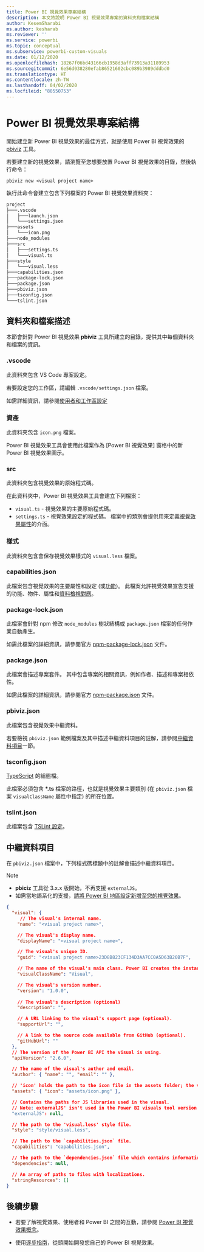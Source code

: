 ```yaml
---
title: Power BI 視覺效果專案結構
description: 本文將說明 Power BI 視覺效果專案的資料夾和檔案結構
author: KesemSharabi
ms.author: kesharab
ms.reviewer: ''
ms.service: powerbi
ms.topic: conceptual
ms.subservice: powerbi-custom-visuals
ms.date: 01/12/2020
ms.openlocfilehash: 18267f06bd43166cb1958d3aff73913a31189953
ms.sourcegitcommit: 6e56d038280efab86521602cbc089b3989dddbd0
ms.translationtype: HT
ms.contentlocale: zh-TW
ms.lasthandoff: 04/02/2020
ms.locfileid: "80550753"
---
```

# <a name="power-bi-visual-project-structure"></a>Power BI 視覺效果專案結構

開始建立新 Power BI 視覺效果的最佳方式，就是使用 Power BI 視覺效果的 [pbiviz](https://www.npmjs.com/package/powerbi-visuals-tools) 工具。

若要建立新的視覺效果，請瀏覽至您想要放置 Power BI 視覺效果的目錄，然後執行命令：

`pbiviz new <visual project name>`

執行此命令會建立包含下列檔案的 Power BI 視覺效果資料夾：

```markdown
project
├───.vscode
│   ├───launch.json
│   └───settings.json
├───assets
│   └───icon.png
├───node_modules
├───src
│   ├───settings.ts
│   └───visual.ts
├───style
│   └───visual.less
├───capabilities.json
├───package-lock.json
├───package.json
├───pbiviz.json
├───tsconfig.json
└───tslint.json
```

## <a name="folder-and-file-description"></a>資料夾和檔案描述

本節會針對 Power BI 視覺效果 **pbiviz** 工具所建立的目錄，提供其中每個資料夾和檔案的資訊。  

### <a name="vscode"></a>.vscode

此資料夾包含 VS Code 專案設定。

若要設定您的工作區，請編輯 `.vscode/settings.json` 檔案。

如需詳細資訊，請參閱[使用者和工作區設定](https://code.visualstudio.com/docs/getstarted/settings)

### <a name="assets"></a>資產

此資料夾包含 `icon.png` 檔案。

Power BI 視覺效果工具會使用此檔案作為 [Power BI 視覺效果] 窗格中的新 Power BI 視覺效果圖示。

### <a name="src"></a>src

此資料夾包含視覺效果的原始程式碼。

在此資料夾中，Power BI 視覺效果工具會建立下列檔案：
* `visual.ts` - 視覺效果的主要原始程式碼。
* `settings.ts` - 視覺效果設定的程式碼。 檔案中的類別會提供用來定義[視覺效果屬性](./objects-properties.md#properties)的介面。

### <a name="style"></a>樣式

此資料夾包含會保存視覺效果樣式的 `visual.less` 檔案。

### <a name="capabilitiesjson"></a>capabilities.json

此檔案包含視覺效果的主要屬性和設定 (或[功能](./capabilities.md))。 此檔案允許視覺效果宣告支援的功能、物件、屬性和[資料檢視對應](./dataview-mappings.md)。

### <a name="package-lockjson"></a>package-lock.json

此檔案會針對 npm  修改 `node_modules` 樹狀結構或 `package.json` 檔案的任何作業自動產生。

如需此檔案的詳細資訊，請參閱官方 [npm-package-lock.json](https://docs.npmjs.com/files/package-lock.json) 文件。

### <a name="packagejson"></a>package.json

此檔案會描述專案套件。 其中包含專案的相關資訊，例如作者、描述和專案相依性。

如需此檔案的詳細資訊，請參閱官方 [npm-package.json](https://docs.npmjs.com/files/package.json.html) 文件。

### <a name="pbivizjson"></a>pbiviz.json

此檔案包含視覺效果中繼資料。

若要檢視 `pbiviz.json` 範例檔案及其中描述中繼資料項目的註解，請參閱[中繼資料項目](#metadata-entries)一節。

### <a name="tsconfigjson"></a>tsconfig.json

[TypeScript](https://www.typescriptlang.org/docs/handbook/tsconfig-json.html) 的組態檔。

此檔案必須包含 **\*.ts** 檔案的路徑，也就是視覺效果主要類別 (在 `pbiviz.json` 檔案 `visualClassName` 屬性中指定) 的所在位置。

### <a name="tslintjson"></a>tslint.json

此檔案包含 [TSLint 設定](https://palantir.github.io/tslint/usage/configuration/)。

## <a name="metadata-entries"></a>中繼資料項目

在 `pbiviz.json` 檔案中，下列程式碼標題中的註解會描述中繼資料項目。

> [!NOTE]
> * **pbiciz** 工具從 3.x.x 版開始，不再支援 `externalJS`。
> * 如需當地語系化的支援，[請將 Power BI 地區設定新增至您的視覺效果](./localization.md)。

```json
{
  "visual": {
     // The visual's internal name.
    "name": "<visual project name>",

    // The visual's display name.
    "displayName": "<visual project name>",

    // The visual's unique ID.
    "guid": "<visual project name>23D8B823CF134D3AA7CC0A5D63B20B7F",

    // The name of the visual's main class. Power BI creates the instance of this class to start using the visual in a Power BI report.
    "visualClassName": "Visual",

    // The visual's version number.
    "version": "1.0.0",
    
    // The visual's description (optional)
    "description": "",

    // A URL linking to the visual's support page (optional).
    "supportUrl": "",

    // A link to the source code available from GitHub (optional).
    "gitHubUrl": ""
  },
  // The version of the Power BI API the visual is using.
  "apiVersion": "2.6.0",

  // The name of the visual's author and email.
  "author": { "name": "", "email": "" },

  // 'icon' holds the path to the icon file in the assets folder; the visual's display icon.
  "assets": { "icon": "assets/icon.png" },

  // Contains the paths for JS libraries used in the visual.
  // Note: externalJS' isn't used in the Power BI visuals tool version 3.x.x or higher.
  "externalJS": null,

  // The path to the 'visual.less' style file.
  "style": "style/visual.less",

  // The path to the `capabilities.json` file.
  "capabilities": "capabilities.json",

  // The path to the `dependencies.json` file which contains information about R packages used in R based visuals.
  "dependencies": null,

  // An array of paths to files with localizations.
  "stringResources": []
}
```

## <a name="next-steps"></a>後續步驟

* 若要了解視覺效果、使用者和 Power BI 之間的互動，請參閱 [Power BI 視覺效果概念](./power-bi-visuals-concept.md)。

* 使用[逐步指南](./custom-visual-develop-tutorial.md)，從頭開始開發您自己的 Power BI 視覺效果。
